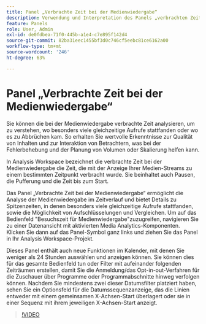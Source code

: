 ```yaml
---
title: Panel „Verbrachte Zeit bei der Medienwiedergabe“
description: Verwendung und Interpretation des Panels „verbrachten Zeit bei der Medienwiedergabe“ in Analysis Workspace.
feature: Panels
role: User, Admin
exl-id: de0fdbea-71f0-445b-a1e4-c7e895f142d4
source-git-commit: 82ba31eec1455bf3d0c746cf5eebc81ce6162a00
workflow-type: tm+mt
source-wordcount: '246'
ht-degree: 63%

---
```


# Panel „Verbrachte Zeit bei der Medienwiedergabe“

Sie können die bei der Medienwiedergabe verbrachte Zeit analysieren, um zu verstehen, wo besonders viele gleichzeitige Aufrufe stattfanden oder wo es zu Abbrüchen kam. So erhalten Sie wertvolle Erkenntnisse zur Qualität von Inhalten und zur Interaktion von Betrachtern, was bei der Fehlerbehebung und der Planung von Volumen oder Skalierung helfen kann.

In Analysis Workspace bezeichnet die verbrachte Zeit bei der Medienwiedergabe die Zeit, die mit der Anzeige Ihrer Medien-Streams zu einem bestimmten Zeitpunkt verbracht wurde. Sie beinhaltet auch Pausen, die Pufferung und die Zeit bis zum Start.

Das Panel „Verbrachte Zeit bei der Medienwiedergabe“ ermöglicht die Analyse der Medienwiedergabe im Zeitverlauf und bietet Details zu Spitzenzeiten, in denen besonders viele gleichzeitige Aufrufe stattfanden, sowie die Möglichkeit von Aufschlüsselungen und Vergleichen. Um auf das Bedienfeld &quot;Besuchszeit für Medienwiedergabe&quot;zuzugreifen, navigieren Sie zu einer Datenansicht mit aktivierten Media Analytics-Komponenten. Klicken Sie dann auf das Panel-Symbol ganz links und ziehen Sie das Panel in Ihr Analysis Workspace-Projekt.

Dieses Panel enthält auch neue Funktionen im Kalender, mit denen Sie weniger als 24 Stunden auswählen und anzeigen können. Sie können dies für das gesamte Bedienfeld tun oder Filter mit aufeinander folgenden Zeiträumen erstellen, damit Sie die Anmeldung/das Opt-in-out-Verfahren für die Zuschauer über Programme oder Programmabschnitte hinweg verfolgen können. Nachdem Sie mindestens zwei dieser Datumsfilter platziert haben, sehen Sie ein Optionsfeld für die Datumssequenzanzeige, das die Linien entweder mit einem gemeinsamen X-Achsen-Start überlagert oder sie in einer Sequenz mit ihrem jeweiligen X-Achsen-Start anzeigt.

>[!VIDEO](https://video.tv.adobe.com/v/338699)
